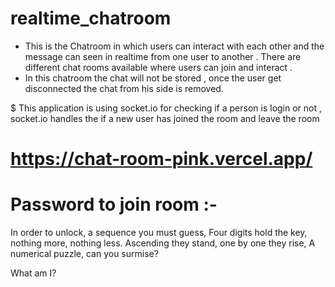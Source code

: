 # realtime_chatroom
* This is the Chatroom in which users can interact with each other and the message can seen in realtime from one user to another . There are different chat rooms available where    users can join and interact . 
* In this chatroom the chat will not be stored , once the user get disconnected the  chat from his side is removed.

$ This application is using socket.io for checking if a person is login or not , socket.io handles the if a new user has joined the room and leave the room
# https://chat-room-pink.vercel.app/
# Password to join room :-
 In order to unlock, a sequence you must guess,
Four digits hold the key, nothing more, nothing less.
Ascending they stand, one by one they rise,
A numerical puzzle, can you surmise?

What am I?

